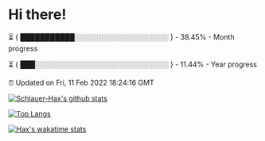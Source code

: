 # Hi there!

⏳ { ███████████░░░░░░░░░░░░░░░░░░░ } - 38.45% - Month progress

⏳ { ███░░░░░░░░░░░░░░░░░░░░░░░░░░░ } - 11.44% - Year progress

⏰ Updated on Fri, 11 Feb 2022 18:24:16 GMT


[![Schlauer-Hax's github stats](https://github-readme-stats.vercel.app/api?username=Schlauer-Hax&show_icons=true&theme=dark&count_private=true)](https://github.com/Schlauer-Hax)


[![Top Langs](https://github-readme-stats.vercel.app/api/top-langs/?username=Schlauer-Hax&layout=compact&theme=dark)](https://github.com/Schlauer-Hax?tab=repositories)


[![Hax's wakatime stats](https://github-readme-stats.vercel.app/api/wakatime?username=Hax&theme=dark)](https://wakatime.com/@Hax)

